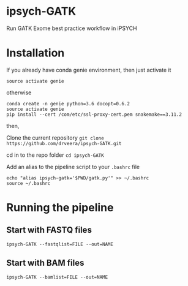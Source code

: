 # ipsych-GATK
Run GATK Exome best practice workflow in iPSYCH

# Installation

If you already have conda genie environment, then just activate it
```
source activate genie
```
otherwise
```
conda create -n genie python=3.6 docopt=0.6.2 
source activate genie 
pip install --cert /com/etc/ssl-proxy-cert.pem snakemake==3.11.2
```
then,

Clone the current repository `git clone https://github.com/drveera/ipsych-GATK.git` 

cd in to the repo folder `cd ipsych-GATK`

Add an alias to the pipeline script to your `.bashrc` file
```
echo "alias ipsych-gatk='$PWD/gatk.py'" >> ~/.bashrc
source ~/.bashrc
```

# Running the pipeline

## Start with FASTQ files

```
ipsych-GATK --fastqlist=FILE --out=NAME

```

## Start with BAM files

```
ipsych-GATK --bamlist=FILE --out=NAME

```
